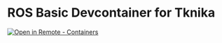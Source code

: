 # ROS Basic Devcontainer for Tknika

[
    ![Open in Remote - Containers](
        https://img.shields.io/static/v1?label=Remote%20-%20Containers&message=Open&color=blue&logo=visualstudiocode
    )
](
    https://vscode.dev/redirect?url=vscode://ms-vscode-remote.remote-containers/cloneInVolume?url=https://github.com/poxtius/ros-cputemp-node
)